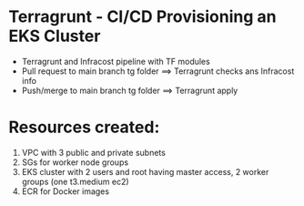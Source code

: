 # Terragrunt - CI/CD Provisioning an EKS Cluster
- Terragrunt and Infracost pipeline with TF modules
- Pull request to main branch tg folder ==> Terragrunt checks ans Infracost info
- Push/merge to main branch tg folder ==> Terragrunt apply
# Resources created:
1. VPC with 3 public and private subnets
2. SGs for worker node groups
3. EKS cluster with 2 users and root having master access, 2 worker groups (one t3.medium ec2)
4. ECR for Docker images